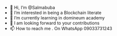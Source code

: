 - 👋 Hi, I’m @Salmabuba
- 👀 I’m interested in being a Blockchain literate
- 🌱 I’m currently learning in domineum academy 
- 💞️ I am looking forward to your contributions
- 📫 How to reach me . On WhatsApp 09033731243

<!---
Salmabuba/Salmabuba is a ✨ special ✨ repository because its `README.md` (this file) appears on your GitHub profile.
You can click the Preview link to take a look at your changes.
--->
